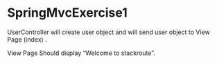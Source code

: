 # SpringMvcExercise1
UserController will create user object and will send user object to View Page (index) .

View Page Should display “Welcome <user> to stackroute”.
